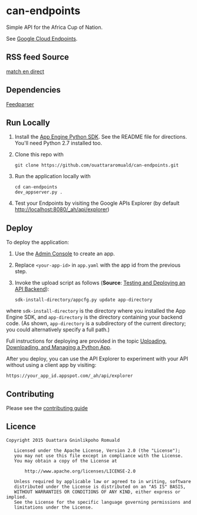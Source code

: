 # can-endpoints

Simple API for the Africa Cup of Nation.

See [Google Cloud Endpoints][1].

## RSS feed Source
[match en direct](http://www.matchendirect.fr/)

## Dependencies
[Feedparser][2]

## Run Locally
1. Install the [App Engine Python SDK](https://developers.google.com/appengine/downloads).
See the README file for directions. You'll need Python 2.7 installed too.

2. Clone this repo with

   ```
   git clone https://github.com/ouattararomuald/can-endpoints.git
   ```
3. Run the application locally with

   ```
   cd can-endpoints
   dev_appserver.py .
   ```
4. Test your Endpoints by visiting the Google APIs Explorer (by default [http://localhost:8080/_ah/api/explorer](http://localhost:8000/_ah/api/explorer))

## Deploy
To deploy the application:

1. Use the [Admin Console](https://appengine.google.com) to create an app.
2. Replace `<your-app-id>` in `app.yaml` with the app id from the previous step.
4. Invoke the upload script as follows (**Source**: [Testing and Deploying an API Backend][3]):

   ```
   sdk-install-directory/appcfg.py update app-directory
   ```
where `sdk-install-directory` is the directory where you installed the App Engine SDK, and `app-directory` is the directory containing your backend code. (As shown, `app-directory` is a subdirectory of the current directory; you could alternatively specify a full path.)

Full instructions for deploying are provided in the topic [Uploading, Downloading, and Managing a Python App][4].

After you deploy, you can use the API Explorer to experiment with your API without using a client app by visiting:
   ```
   https://your_app_id.appspot.com/_ah/api/explorer
   ```

[1]: https://cloud.google.com/appengine/docs/python/endpoints/
[2]: https://github.com/kurtmckee/feedparser
[3]: https://cloud.google.com/appengine/docs/python/endpoints/test_deploy
[4]: https://cloud.google.com/appengine/docs/python/tools/uploadinganapp

## Contributing
Please see the [contributing guide](CONTRIB.md)

## Licence
```
Copyright 2015 Ouattara Gninlikpoho Romuald

   Licensed under the Apache License, Version 2.0 (the "License");
   you may not use this file except in compliance with the License.
   You may obtain a copy of the License at

       http://www.apache.org/licenses/LICENSE-2.0

   Unless required by applicable law or agreed to in writing, software
   distributed under the License is distributed on an "AS IS" BASIS,
   WITHOUT WARRANTIES OR CONDITIONS OF ANY KIND, either express or implied.
   See the License for the specific language governing permissions and
   limitations under the License.
```